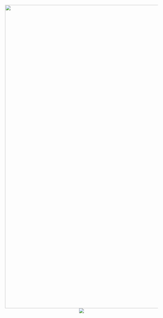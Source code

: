<p align="center"><img width="1500" height="1000" alt="nene" src="https://github.com/user-attachments/assets/633c41c2-7909-42c9-b1df-fb0d412908b4" />
  <a href="https://github.com/kittinan/spotify-github-profile">
    <img src="https://spotify-github-profile.kittinanx.com/api/view?uid=4hzitgzddspxu4u4ddp4ospzv&cover_image=true&theme=spotify-embed&show_offline=false&background_color=121212&interchange=false&profanity=false&mode=light&bar_color=cf9ee6&bar_color_cover=false">
  </a>
</p>
